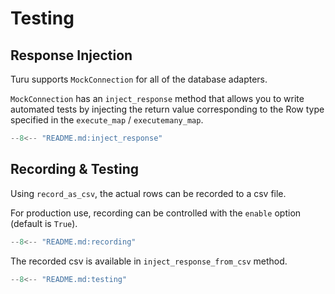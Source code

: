 # Testing

## Response Injection
Turu supports `MockConnection` for all of the database adapters.

`MockConnection` has an `inject_response` method that allows you to write automated tests by injecting the return value corresponding to the Row type specified in the `execute_map` / `executemany_map`.

```python
--8<-- "README.md:inject_response"
```

## Recording & Testing

Using `record_as_csv`, the actual rows can be recorded to a csv file.

For production use, recording can be controlled with the `enable` option (default is `True`).

```python
--8<-- "README.md:recording"
```

The recorded csv is available in `inject_response_from_csv` method.

```python
--8<-- "README.md:testing"
```
